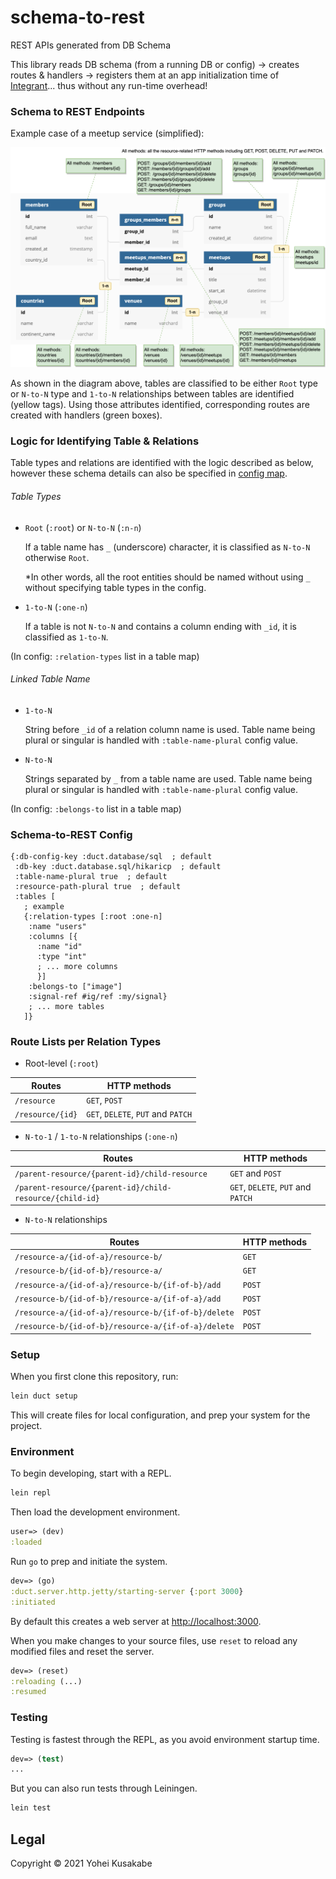 # schema-to-rest

REST APIs generated from DB Schema

This library reads DB schema (from a running DB or config) → creates routes & handlers → registers them at an app initialization time of [Integrant](https://github.com/weavejester/integrant)... thus without any run-time overhead!

### Schema to REST Endpoints

Example case of a meetup service (simplified):

![Image of Schema to APIs](./docs/images/db-rest-apis-vertical.png)

As shown in the diagram above, tables are classified to be either `Root` type or `N-to-N` type and `1-to-N` relationships between tables are identified (yellow tags). Using those attributes identified, corresponding routes are created with handlers (green boxes).

### Logic for Identifying Table & Relations

Table types and relations are identified with the logic described as below, however these schema details can also be specified in [config map](#schema-to-rest-config).

###### Table Types

* `Root` (`:root`) or `N-to-N` (`:n-n`)

	If a table name has `_` (underscore) character, it is classified as `N-to-N` otherwise `Root`.
	
	*In other words, all the root entities should be named without using `_` without specifying table types in the config.

* `1-to-N` (`:one-n`)

	If a table is not `N-to-N` and contains a column ending with `_id`, it is classified as `1-to-N`.

(In config: `:relation-types` list in a table map)

###### Linked Table Name

* `1-to-N`

	String before `_id` of a relation column name is used. Table name being plural or singular is handled with `:table-name-plural` config value.

* `N-to-N`

	Strings separated by `_` from a table name are used. Table name being plural or singular is handled with `:table-name-plural` config value.

(In config: `:belongs-to` list in a table map)

### Schema-to-REST Config

```edn
{:db-config-key :duct.database/sql  ; default
 :db-key :duct.database.sql/hikaricp  ; default
 :table-name-plural true  ; default
 :resource-path-plural true  ; default
 :tables [
   ; example
   {:relation-types [:root :one-n]
    :name "users"
    :columns [{
      :name "id"
      :type "int"
      ; ... more columns
      }]
    :belongs-to ["image"]
    :signal-ref #ig/ref :my/signal}
    ; ... more tables
   ]}
```

### Route Lists per Relation Types

* Root-level (`:root`)

| Routes           | HTTP methods                               |
|------------------|--------------------------------------------|
| `/resource`      | `GET`, `POST`                              |
| `/resource/{id}` | `GET`, `DELETE`, `PUT` and `PATCH` |

* `N-to-1` / `1-to-N` relationships (`:one-n`)

| Routes                                                   | HTTP methods                       |
|----------------------------------------------------------|------------------------------------|
| `/parent-resource/{parent-id}/child-resource`            | `GET` and `POST`                   |
| `/parent-resource/{parent-id}/child-resource/{child-id}` | `GET`, `DELETE`, `PUT` and `PATCH` |

* `N-to-N` relationships

| Routes                                              | HTTP methods |
|-----------------------------------------------------|--------------|
| `/resource-a/{id-of-a}/resource-b/`                 | `GET`        |
| `/resource-b/{id-of-b}/resource-a/`                 | `GET`        |
| `/resource-a/{id-of-a}/resource-b/{if-of-b}/add`    | `POST`       |
| `/resource-b/{id-of-b}/resource-a/{if-of-a}/add`    | `POST`       |
| `/resource-a/{id-of-a}/resource-b/{if-of-b}/delete` | `POST`       |
| `/resource-b/{id-of-b}/resource-a/{if-of-a}/delete` | `POST`       |

### 

### Setup

When you first clone this repository, run:

```sh
lein duct setup
```

This will create files for local configuration, and prep your system
for the project.

### Environment

To begin developing, start with a REPL.

```sh
lein repl
```

Then load the development environment.

```clojure
user=> (dev)
:loaded
```

Run `go` to prep and initiate the system.

```clojure
dev=> (go)
:duct.server.http.jetty/starting-server {:port 3000}
:initiated
```

By default this creates a web server at <http://localhost:3000>.

When you make changes to your source files, use `reset` to reload any
modified files and reset the server.

```clojure
dev=> (reset)
:reloading (...)
:resumed
```

### Testing

Testing is fastest through the REPL, as you avoid environment startup
time.

```clojure
dev=> (test)
...
```

But you can also run tests through Leiningen.

```sh
lein test
```

## Legal

Copyright © 2021 Yohei Kusakabe
